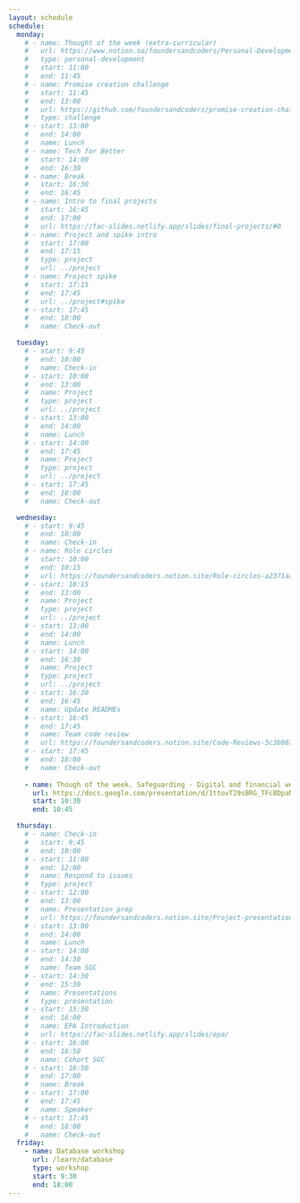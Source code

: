```yaml
---
layout: schedule
schedule:
  monday:
    # - name: Thought of the week (extra-curricular)
    #   url: https://www.notion.so/foundersandcoders/Personal-Development-91fe75c7e2cc4f989954108729a2c834
    #   type: personal-development
    #   start: 11:00
    #   end: 11:45
    # - name: Promise creation challenge
    #   start: 11:45
    #   end: 13:00
    #   url: https://github.com/foundersandcoders/promise-creation-challenge
    #   type: challenge
    # - start: 13:00
    #   end: 14:00
    #   name: Lunch
    # - name: Tech for Better
    #   start: 14:00
    #   end: 16:30
    # - name: Break
    #   start: 16:30
    #   end: 16:45
    # - name: Intro to final projects
    #   start: 16:45
    #   end: 17:00
    #   url: https://fac-slides.netlify.app/slides/final-projects/#0
    # - name: Project and spike intro
    #   start: 17:00
    #   end: 17:15
    #   type: project
    #   url: ../project
    # - name: Project spike
    #   start: 17:15
    #   end: 17:45
    #   url: ../project#spike
    # - start: 17:45
    #   end: 18:00
    #   name: Check-out

  tuesday:
    # - start: 9:45
    #   end: 10:00
    #   name: Check-in
    # - start: 10:00
    #   end: 13:00
    #   name: Project
    #   type: project
    #   url: ../project
    # - start: 13:00
    #   end: 14:00
    #   name: Lunch
    # - start: 14:00
    #   end: 17:45
    #   name: Project
    #   type: project
    #   url: ../project
    # - start: 17:45
    #   end: 18:00
    #   name: Check-out

  wednesday:
    # - start: 9:45
    #   end: 10:00
    #   name: Check-in
    # - name: Role circles
    #   start: 10:00
    #   end: 10:15
    #   url: https://foundersandcoders.notion.site/Role-circles-a2371aab24f34955a69904b87ffc1f05
    # - start: 10:15
    #   end: 13:00
    #   name: Project
    #   type: project
    #   url: ../project
    # - start: 13:00
    #   end: 14:00
    #   name: Lunch
    # - start: 14:00
    #   end: 16:30
    #   name: Project
    #   type: project
    #   url: ../project
    # - start: 16:30
    #   end: 16:45
    #   name: Update READMEs
    # - start: 16:45
    #   end: 17:45
    #   name: Team code review
    #   url: https://foundersandcoders.notion.site/Code-Reviews-5c3b987ed1204e46b4c738da538a758c
    # - start: 17:45
    #   end: 18:00
    #   name: Check-out
  
    - name: Though of the week. Safeguarding - Digital and financial wellbeing 
      url: https://docs.google.com/presentation/d/1ttovT29sBRG_TFcBDpaNy_BKaL-CW95mZbKZltqEeJc/edit#slide=id.g25e05124422_0_0
      start: 10:30
      end: 10:45

  thursday:
    # - name: Check-in
    #   start: 9:45
    #   end: 10:00
    # - start: 11:00
    #   end: 12:00
    #   name: Respond to issues
    #   type: project
    # - start: 12:00
    #   end: 13:00
    #   name: Presentation prep
    #   url: https://foundersandcoders.notion.site/Project-presentations-d8787b65e78a4314b62475552e7989e9
    # - start: 13:00
    #   end: 14:00
    #   name: Lunch
    # - start: 14:00
    #   end: 14:30
    #   name: Team SGC
    # - start: 14:30
    #   end: 15:30
    #   name: Presentations
    #   type: presentation
    # - start: 15:30
    #   end: 16:00
    #   name: EPA Introduction
    #   url: https://fac-slides.netlify.app/slides/epa/
    # - start: 16:00
    #   end: 16:50
    #   name: Cohort SGC
    # - start: 16:50
    #   end: 17:00
    #   name: Break
    # - start: 17:00
    #   end: 17:45
    #   name: Speaker
    # - start: 17:45
    #   end: 18:00
    #   name: Check-out
  friday:
    - name: Database workshop
      url: /learn/database
      type: workshop
      start: 9:30
      end: 18:00
---
```

